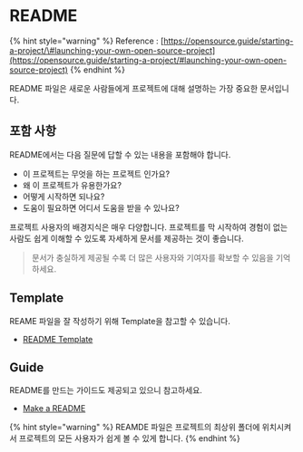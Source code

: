 # README

{% hint style="warning" %}
Reference : [https://opensource.guide/starting-a-project/\#launching-your-own-open-source-project](https://opensource.guide/starting-a-project/#launching-your-own-open-source-project)
{% endhint %}

README 파일은 새로운 사람들에게 프로젝트에 대해 설명하는 가장 중요한 문서입니다. 

## 포함 사항

README에서는 다음 질문에 답할 수 있는 내용을 포함해야 합니다. 

* 이 프로젝트는 무엇을 하는 프로젝트 인가요?
* 왜 이 프로젝트가 유용한가요?
* 어떻게 시작하면 되나요?
* 도움이 필요하면 어디서 도움을 받을 수 있나요?

프로젝트 사용자의 배경지식은 매우 다양합니다. 프로젝트를 막 시작하여 경험이 없는 사람도 쉽게 이해할 수 있도록 자세하게 문서를 제공하는 것이 좋습니다. 

> 문서가 충실하게 제공될 수록 더 많은 사용자와 기여자를 확보할 수 있음을 기억하세요.

## Template

REAME 파일을 잘 작성하기 위해 Template을 참고할 수 있습니다. 

* [README Template](https://gist.github.com/PurpleBooth/109311bb0361f32d87a2)

## Guide

README를 만드는 가이드도 제공되고 있으니 참고하세요. 

* [Make a README](https://www.makeareadme.com/)

{% hint style="warning" %}
REAMDE 파일은 프로젝트의 최상위 폴더에 위치시켜서 프로젝트의 모든 사용자가 쉽게 볼 수 있게 합니다. 
{% endhint %}

